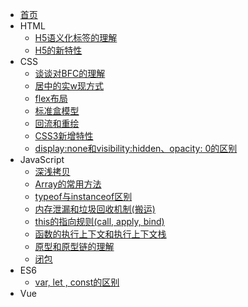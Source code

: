 - [首页](/)
- HTML
    - [H5语义化标签的理解](/HTML/语义化标签的理解.md)
    - [H5的新特性](/HTML/H5的新特性.md)
- CSS
    - [谈谈对BFC的理解](/CSS/BFC.md)
    - [居中的实w现方式](/CSS/居中的实现方式.md)
    - [flex布局](/CSS/flex.md)
    - [标准盒模型](/CSS/标准盒模型和怪异盒模型.md)
    - [回流和重绘](/CSS/回流和重绘.md)
    - [CSS3新增特性](/CSS/CSS3新增特性.md)
    - [display:none和visibility:hidden、opacity: 0的区别](/CSS/隐藏方式的区别.md)
- JavaScript
    - [深浅拷贝](/JavaScript/深浅拷贝.md)
    - [Array的常用方法](/JavaScript/Array.md)
    - [typeof与instanceof区别](/JavaScript/typeof与instanceof区别.md)
    - [内存泄漏和垃圾回收机制(搬运)](/JavaScript/内存泄漏和垃圾回收机制.md)
    - [this的指向规则(call, apply, bind)](/JavaScript/this的指向规则.md)
    - [函数的执行上下文和执行上下文栈](JavaScript/执行上下文和执行上下文栈.md)
    - [原型和原型链的理解](JavaScript/原型和原型链的理解.md)
    - [闭包](Javascript/闭包.md)
- ES6
    - [var, let , const的区别](/ES6/var-let-const的区别.md)
- Vue
